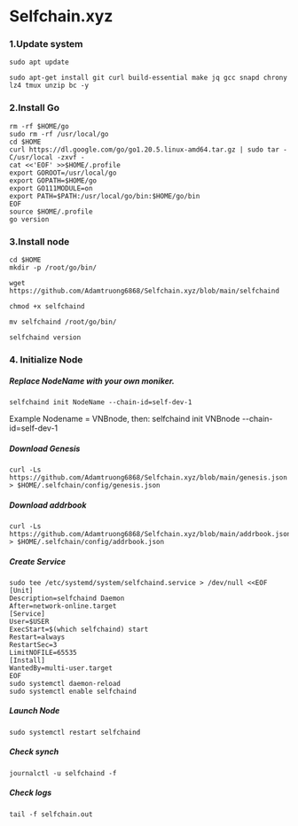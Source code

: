 # Selfchain.xyz

### 1.Update system
```
sudo apt update
```

```
sudo apt-get install git curl build-essential make jq gcc snapd chrony lz4 tmux unzip bc -y
```

### 2.Install Go
```
rm -rf $HOME/go
sudo rm -rf /usr/local/go
cd $HOME
curl https://dl.google.com/go/go1.20.5.linux-amd64.tar.gz | sudo tar -C/usr/local -zxvf -
cat <<'EOF' >>$HOME/.profile
export GOROOT=/usr/local/go
export GOPATH=$HOME/go
export GO111MODULE=on
export PATH=$PATH:/usr/local/go/bin:$HOME/go/bin
EOF
source $HOME/.profile
go version
```
### 3.Install node

```
cd $HOME
mkdir -p /root/go/bin/
```
```
wget https://github.com/Adamtruong6868/Selfchain.xyz/blob/main/selfchaind
```
```
chmod +x selfchaind
```
```
mv selfchaind /root/go/bin/
```
```
selfchaind version 
```
### 4. Initialize Node
##### Replace NodeName with your own moniker.

```
selfchaind init NodeName --chain-id=self-dev-1
```

Example Nodename = VNBnode, then: selfchaind init VNBnode --chain-id=self-dev-1

##### Download Genesis
```
curl -Ls https://github.com/Adamtruong6868/Selfchain.xyz/blob/main/genesis.json > $HOME/.selfchain/config/genesis.json
```
##### Download addrbook
```
curl -Ls https://github.com/Adamtruong6868/Selfchain.xyz/blob/main/addrbook.json > $HOME/.selfchain/config/addrbook.json
```
##### Create Service
```
sudo tee /etc/systemd/system/selfchaind.service > /dev/null <<EOF
[Unit]
Description=selfchaind Daemon
After=network-online.target
[Service]
User=$USER
ExecStart=$(which selfchaind) start
Restart=always
RestartSec=3
LimitNOFILE=65535
[Install]
WantedBy=multi-user.target
EOF
sudo systemctl daemon-reload
sudo systemctl enable selfchaind
```
##### Launch Node
```
sudo systemctl restart selfchaind
```
##### Check synch
```
journalctl -u selfchaind -f
```
##### Check logs
```
tail -f selfchain.out
```

